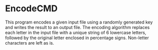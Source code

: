 # EncodeCMD
This program encodes a given input file using a randomly generated key and writes the result to an output file. The encoding algorithm replaces each letter in the input file with a unique string of 6 lowercase letters, followed by the original letter enclosed in percentage signs. Non-letter characters are left as is.
